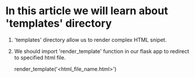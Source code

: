 # In this article we will learn about 'templates' directory

1. 'templates' directory allow us to render complex HTML snipet.

2. We should import 'render_template' function in our flask app to redirect to specified html file.

    render_template('<html_file_name.html>')
